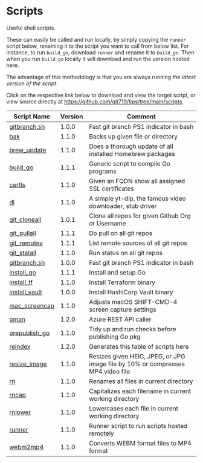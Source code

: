 # Scripts
Useful shell scripts.

These can easily be called and run locally, by simply copying the `runner` script below, renaming it to the script you want to call from below list. For instance, to run `build_go`, download `runner` and rename it to `build_go`. Then when you run `build_go` locally it will download and run the version hosted here.

The advantage of this methodology is that you are always running _the latest version of the script_.

Click on the respective link below to download and view the target script, or view source directly at <https://github.com/git719/tips/tree/main/scripts>.

| Script Name | Version    | Comment               |
|-------------|------------|-----------------------|
| [gitbranch.sh](gitbranch.sh) | 1.0.0      | Fast git branch PS1 indicator in bash |
| [bak](bak)  | 1.1.0      | Backs up given file or directory |
| [brew_update](brew_update) | 1.1.0      | Does a thorough update of all installed Homebrew packages |
| [build_go](build_go) | 1.1.1      | Generic script to compile Go programs |
| [certls](certls) | 1.1.0      | Given an FQDN show all assigned SSL certificates  |
| [dl](dl)    | 1.1.0      | A simple yt-dlp, the famous video downloader, stub driver |
| [git_cloneall](git_cloneall) | 1.0.1      | Clone all repos for given Github Org or Username |
| [git_pullall](git_pullall) | 1.1.1      | Do pull on all git repos |
| [git_remotev](git_remotev) | 1.1.1      | List remote sources of all git repos |
| [git_statall](git_statall) | 1.1.0      | Run status on all git repos |
| [gitbranch.sh](gitbranch.sh) | 1.0.0      | Fast git branch PS1 indicator in bash |
| [install_go](install_go) | 1.1.1      | Install and setup Go  |
| [install_tf](install_tf) | 1.1.0      | Install Terraform binary |
| [install_vault](install_vault) | 1.0.0      | Install HashiCorp Vault binary |
| [mac_screencap](mac_screencap) | 1.1.0      | Adjusts macOS SHIFT-CMD-4 screen capture settings |
| [pman](pman) | 1.2.0      | Azure REST API caller |
| [prepublish_go](prepublish_go) | 1.1.0      | Tidy up and run checks before publishing Go pkg |
| [reindex](reindex) | 1.2.0      | Generates this table of scripts here |
| [resize_image](resize_image) | 1.1.0      | Resizes given HEIC, JPEG, or JPG image file by 10% or compresses MP4 video file |
| [rn](rn)    | 1.1.0      | Renames all files in current directory |
| [rncap](rncap) | 1.1.0      | Capitalizes each filename in current working directory |
| [rnlower](rnlower) | 1.1.0      | Lowercases each file in current working directory |
| [runner](runner) | 1.1.0      | Runner script to run scripts hosted remotely |
| [webm2mp4](webm2mp4) | 1.1.0      | Converts WEBM format files to MP4 format |
